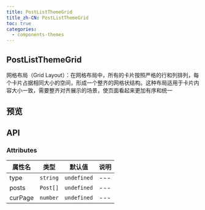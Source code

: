 ```yaml
---
title: PostListThemeGrid
title_zh-CN: PostListThemeGrid
toc: true
categories:
  - components-themes
---
```


## PostListThemeGrid

网格布局（Grid Layout）：在网格布局中，所有的卡片按照严格的行和列排列，每个卡片占据相同大小的空间，形成一个整齐的网格状结构。这种布局适用于卡片内容大小一致，需要整齐对齐展示的场景，使页面看起来更加有序和统一

## 预览

<PostListThemeGridPG />

## API

### Attributes

| 属性名  | 类型     | 默认值      | 说明 |
| ------- | -------- | ----------- | ---- |
| type    | `string` | `undefined` | ---  |
| posts   | `Post[]` | `undefined` | ---  |
| curPage | `number` | `undefined` | ---  |
